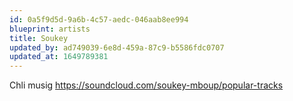 ```yaml
---
id: 0a5f9d5d-9a6b-4c57-aedc-046aab8ee994
blueprint: artists
title: Soukey
updated_by: ad749039-6e8d-459a-87c9-b5586fdc0707
updated_at: 1649789381
---
```

Chli musig https://soundcloud.com/soukey-mboup/popular-tracks